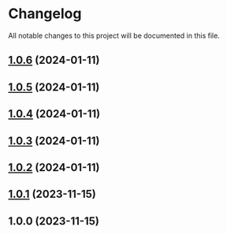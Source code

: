 # Changelog

All notable changes to this project will be documented in this file.

## [1.0.6](https://github.com/Nicu-Visan/test-repo/compare/v1.0.5...v1.0.6) (2024-01-11)

## [1.0.5](https://github.com/Nicu-Visan/test-repo/compare/v1.0.4...v1.0.5) (2024-01-11)

## [1.0.4](https://github.com/Nicu-Visan/test-repo/compare/v1.0.3...v1.0.4) (2024-01-11)

## [1.0.3](https://github.com/Nicu-Visan/test-repo/compare/v1.0.2...v1.0.3) (2024-01-11)

## [1.0.2](https://github.com/Nicu-Visan/test-repo/compare/v1.0.1...v1.0.2) (2024-01-11)

## [1.0.1](https://github.com/Nicu-Visan/test-repo/compare/v1.0.0...v1.0.1) (2023-11-15)

## 1.0.0 (2023-11-15)
